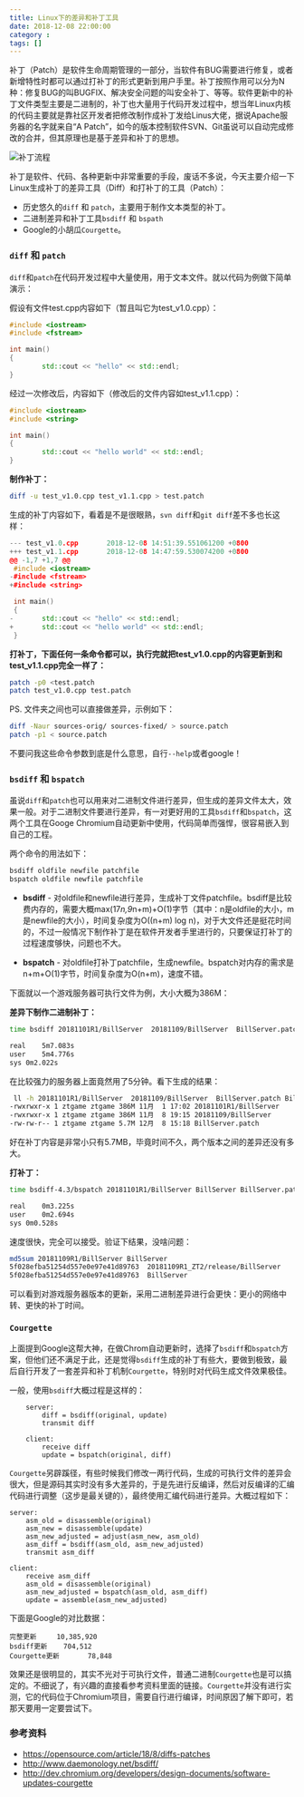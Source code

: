 ```yaml
---
title: Linux下的差异和补丁工具
date: 2018-12-08 22:00:00
category :
tags: []
---
```


补丁（Patch）是软件生命周期管理的一部分，当软件有BUG需要进行修复，或者新增特性时都可以通过打补丁的形式更新到用户手里。补丁按照作用可以分为N种：修复BUG的叫BUGFIX、解决安全问题的叫安全补丁、等等。软件更新中的补丁文件类型主要是二进制的，补丁也大量用于代码开发过程中，想当年Linux内核的代码主要就是靠社区开发者把修改制作成补丁发给Linus大佬，据说Apache服务器的名字就来自“A Patch”，如今的版本控制软件SVN、Git虽说可以自动完成修改的合并，但其原理也是基于差异和补丁的思想。

![补丁流程](/images/patch-1.png)

补丁是软件、代码、各种更新中非常重要的手段，废话不多说，今天主要介绍一下Linux生成补丁的差异工具（Diff）和打补丁的工具（Patch）：

 - 历史悠久的`diff` 和 `patch`，主要用于制作文本类型的补丁。
 - 二进制差异和补丁工具`bsdiff` 和 `bspath`
 - Google的小胡瓜`Courgette`。

<!--more-->

### `diff` 和 `patch`

`diff`和`patch`在代码开发过程中大量使用，用于文本文件。就以代码为例做下简单演示：

假设有文件test.cpp内容如下（暂且叫它为test_v1.0.cpp）：

```c++
#include <iostream>
#include <fstream>

int main()
{
        std::cout << "hello" << std::endl;
}

```

经过一次修改后，内容如下（修改后的文件内容如test_v1.1.cpp）：

```c++
#include <iostream>
#include <string>

int main()
{
        std::cout << "hello world" << std::endl;
}

```

**制作补丁：**

```bash
diff -u test_v1.0.cpp test_v1.1.cpp > test.patch
```

生成的补丁内容如下，看着是不是很眼熟，`svn diff`和`git diff`差不多也长这样：

```c++
--- test_v1.0.cpp       2018-12-08 14:51:39.551061200 +0800
+++ test_v1.1.cpp       2018-12-08 14:47:59.530074200 +0800
@@ -1,7 +1,7 @@
 #include <iostream>
-#include <fstream>
+#include <string>

 int main()
 {
-       std::cout << "hello" << std::endl;
+       std::cout << "hello world" << std::endl;
 }

```

**打补丁，下面任何一条命令都可以，执行完就把test_v1.0.cpp的内容更新到和test_v1.1.cpp完全一样了：**

```bash
patch -p0 <test.patch
patch test_v1.0.cpp test.patch
```

PS. 文件夹之间也可以直接做差异，示例如下：

```bash
diff -Naur sources-orig/ sources-fixed/ > source.patch
patch -p1 < source.patch
```

不要问我这些命令参数到底是什么意思，自行`--help`或者google！

### `bsdiff` 和 `bspatch`

虽说`diff`和`patch`也可以用来对二进制文件进行差异，但生成的差异文件太大，效果一般。对于二进制文件要进行差异，有一对更好用的工具`bsdiff`和`bspatch`，这两个工具在Googe Chromium自动更新中使用，代码简单而强悍，很容易嵌入到自己的工程。

两个命令的用法如下：

```bash
bsdiff oldfile newfile patchfile  
bspatch oldfile newfile patchfile
```

- **bsdiff** - 对oldfile和newfile进行差异，生成补丁文件patchfile。bsdiff是比较费内存的，需要大概max(17*n,9*n+m)+O(1)字节（其中：n是oldfile的大小，m是newfile的大小），时间复杂度为O((n+m) log n)，对于大文件还是挺花时间的，不过一般情况下制作补丁是在软件开发者手里进行的，只要保证打补丁的过程速度够快，问题也不大。

- **bspatch** - 对oldfile打补丁patchfile，生成newfile。bspatch对内存的需求是n+m+O(1)字节，时间复杂度为O(n+m)，速度不错。

下面就以一个游戏服务器可执行文件为例，大小大概为386M：

**差异下制作二进制补丁：**

```bash
time bsdiff 20181101R1/BillServer  20181109/BillServer  BillServer.patch

real	5m7.083s
user	5m4.776s
sys	0m2.022s
```

在比较强力的服务器上面竟然用了5分钟。看下生成的结果：

```bash
 ll -h 20181101R1/BillServer  20181109/BillServer  BillServer.patch BillServer.patch
-rwxrwxr-x 1 ztgame ztgame 386M 11月  1 17:02 20181101R1/BillServer
-rwxrwxr-x 1 ztgame ztgame 386M 11月  8 19:15 20181109/BillServer
-rw-rw-r-- 1 ztgame ztgame 5.7M 12月  8 15:18 BillServer.patch
```

好在补丁内容是非常小只有5.7MB，毕竟时间不久，两个版本之间的差异还没有多大。

**打补丁：**

```bash
time bsdiff-4.3/bspatch 20181101R1/BillServer BillServer BillServer.patch

real	0m3.225s
user	0m2.694s
sys	0m0.528s
```

速度很快，完全可以接受。验证下结果，没啥问题：

```bash
md5sum 20181109R1/BillServer BillServer
5f028efba51254d557e0e97e41d89763  20181109R1_ZT2/release/BillServer
5f028efba51254d557e0e97e41d89763  BillServer
```

可以看到对游戏服务器版本的更新，采用二进制差异进行会更快：更小的网络中转、更快的补丁时间。

### `Courgette`

上面提到Google这帮大神，在做Chrom自动更新时，选择了`bsdiff`和`bspatch`方案，但他们还不满足于此，还是觉得`bsdiff`生成的补丁有些大，要做到极致，最后自行开发了一套差异和补丁机制`Courgette`，特别时对代码生成文件效果极佳。

一般，使用`bsdiff`大概过程是这样的：

```
    server:
        diff = bsdiff(original, update)
        transmit diff

    client:
        receive diff
        update = bspatch(original, diff)
```

`Courgette`另辟蹊径，有些时候我们修改一两行代码，生成的可执行文件的差异会很大，但是源码其实时没有多大差异的，于是先进行反编译，然后对反编译的汇编代码进行调整（这步是最关键的），最终使用汇编代码进行差异。大概过程如下：

```
server:
    asm_old = disassemble(original)
    asm_new = disassemble(update)
    asm_new_adjusted = adjust(asm_new, asm_old)
    asm_diff = bsdiff(asm_old, asm_new_adjusted)
    transmit asm_diff

client:
    receive asm_diff
    asm_old = disassemble(original)
    asm_new_adjusted = bspatch(asm_old, asm_diff)
    update = assemble(asm_new_adjusted)
```

下面是Google的对比数据：

```
完整更新	 10,385,920
bsdiff更新    704,512
Courgette更新	      78,848
```

效果还是很明显的，其实不光对于可执行文件，普通二进制`Courgette`也是可以搞定的。不细说了，有兴趣的直接看参考资料里面的链接。`Courgette`并没有进行实测，它的代码位于Chromium项目，需要自行进行编译，时间原因了解下即可，若那天要用一定要尝试下。

### 参考资料

- https://opensource.com/article/18/8/diffs-patches
- http://www.daemonology.net/bsdiff/
- http://dev.chromium.org/developers/design-documents/software-updates-courgette
